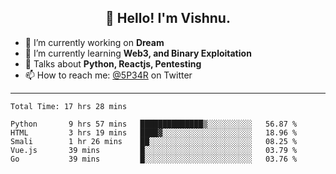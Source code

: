 <h2 align="center">👋 Hello! I'm Vishnu.</h2>


- 🔭 I’m currently working on **Dream**
- 🌱 I’m currently learning **Web3, and Binary Exploitation**
- 💬 Talks about **Python, Reactjs, Pentesting**
- 📫 How to reach me: [@5P34R](https://twitter.com/Vishnu27302693) on Twitter

---
<!--START_SECTION:waka-->

```text
Total Time: 17 hrs 28 mins

Python       9 hrs 57 mins   ██████████████▒░░░░░░░░░░   56.87 %
HTML         3 hrs 19 mins   ████▓░░░░░░░░░░░░░░░░░░░░   18.96 %
Smali        1 hr 26 mins    ██░░░░░░░░░░░░░░░░░░░░░░░   08.25 %
Vue.js       39 mins         █░░░░░░░░░░░░░░░░░░░░░░░░   03.79 %
Go           39 mins         █░░░░░░░░░░░░░░░░░░░░░░░░   03.76 %
```

<!--END_SECTION:waka-->
